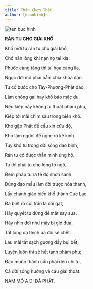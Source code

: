 ```yaml
---
title: Thân Chơn Thật 
author: [doanbinh]
---
```


![ten buc hinh](http://www.thegioiphatgiao.vn/wp-content/uploads/2013/03/200610221-550x412.jpg "ten buc hinh")

**RÁN TU CHO GIẢI KHỔ**

Khổ mới tu rán tu cho giải khổ,

Chớ nản lòng khi nạn nọ tai kia.

Phước càng tăng thì tai họa càng lìa, 

Ngục đời mở phải nắm chìa khóa đạo. 

Tu cố bước cho Tây-Phương-Phật đáo, 

Lắm chông gai hay khổ báo mặc dù. 

Nếu kiếp nầy không tu thoát phàm phu, 

Kiếp tới mãi chìm sâu trong biển khổ.

Khó gặp Phật để cầu xin cứu độ,

Khó làm người để nghe rõ kệ kinh.

Tuy khó tu trong đời sống đao binh,

Rán tu có được thần minh ủng hộ.

Tu thì phải tu cho lòng tỏ ngộ,

Đem pháp tu ra tế độ nhơn sanh.

Dùng đạo mầu làm đời trược hóa thanh, 

Lấy chánh giáo biến khổ thành Cực Lạc. 

Đã biết rõ cõi trần là dối gạt,

Hãy quyết tu đừng để mắt say sưa.

Hãy nhìn đời như mây bị gió đưa,

Tất lòng dạ thích ưa đời sẽ chết.

Lau mãi tất sạch gương đầy bụi bết, 

Luyện luôn thì sẽ hết tánh phàm phu; 

Đạo muốn thành cần phải dẻo chí tu,

Cả đời sống hướng về câu giải thoát. 

NAM MÔ A DI ĐÀ PHẬT.